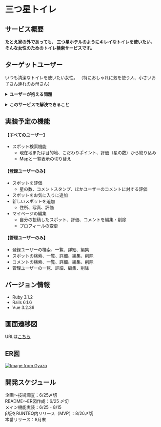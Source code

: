 # 三つ星トイレ

## サービス概要
**たとえ家の外であっても、
三つ星ホテルのようにキレイなトイレを使いたい、
そんな女性のためのトイレ検索サービスです。**

## ターゲットユーザー
いつも清潔なトイレを使いたい女性。
（特におしゃれに気を使う人、小さいお子さん連れのお母さん）

**<details><summary>ユーザーが抱える問題</summary>**
    
    デパートや駅のトイレに入って、こんな経験をしたことはありませんか？
    
    「せっかくおしゃれしてきたのに、トイレが汚れていた…」
    「あわててトイレに入ったら、見たくないものを見てしまった…」
    
    また、小さなお子さんを持つお母さんには、このような経験もあるかもしれません。
    
    「ベビーキープがなくて、ゆっくりトイレにもいけない…」
    「子どものオムツを替えたいのに、場所が見当たらない！」
    
    三つ星トイレでは、
    そんな家の外でのトイレ事情に悩むすべての女性のために、
    日本全国のまるで三つ星ホテルのようにいたれりつくせり…、なトイレを取り揃えました。

</details>
    
**<details><summary>このサービスで解決できること</summary>**
    
    「三つ星トイレ」には、三つの評価基準があります。
    
    -----------------------------------------
    【三ツ星トイレの評価基準】
    
    ・　丈の長い洋服でも安心して入れるくらい清潔であること
    ・　ゆっくり身だしなみが整えられること
    ・　子育て中の女性にうれしい機能が充実していること
    -----------------------------------------
    
    現在地や目的地周辺にある、
    評価の高い、また、あなたのゆずれないポイント（パウダールームが広い、おむつ替え台があるなど）から、
    清潔なトイレを検索することができます。
</details>

## 実装予定の機能
#### 【すべてのユーザー】
- スポット検索機能
    - 現在地または目的地、こだわりポイント、評価（星の数）から絞り込み
    - Mapと一覧表示の切り替え

#### 【登録ユーザーのみ】
- スポットを評価
    - 星の数、コメントスタンプ、ほかユーザーのコメントに対する評価
- スポットをお気に入りに追加
- 新しいスポットを追加
    - 住所、写真、評価
- マイページの編集
    - 自分の投稿したスポット、評価、コメントを編集・削除
    - プロフィールの変更

#### 【管理ユーザーのみ】
- 登録ユーザーの検索、一覧、詳細、編集
- スポットの検索、一覧、詳細、編集、削除
- コメントの検索、一覧、詳細、編集、削除
- 管理ユーザーの一覧、詳細、編集、削除

## バージョン情報
- Ruby 3.1.2
- Rails 6.1.6
- Vue 3.2.36

## 画面遷移図
URLは[こちら](https://www.figma.com/file/xYW06Nc9itu7CjivC8X40y/%E4%B8%89%E3%81%A4%E6%98%9F%E3%83%88%E3%82%A4%E3%83%AC?node-id=0%3A1)

## ER図
[![Image from Gyazo](https://i.gyazo.com/65035a499d21877a800b724a89a588e0.png)](https://gyazo.com/65035a499d21877a800b724a89a588e0)

## 開発スケジュール
企画〜技術調査：6/25〆切<br>
README〜ER図作成：6/25 〆切<br>
メイン機能実装：6/25 - 8/15<br>
β版をRUNTEQ内リリース（MVP）：8/20〆切<br>
本番リリース：8月末<br>
